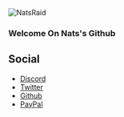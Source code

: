 <img alt="NatsRaid" src="https://i.imgur.com/28CvE8j.gif"> 

### Welcome On Nats's Github



## Social

*   [Discord](https://discord.gg/JJy6ThDWBk)
*   [Twitter](https://twitter.com/NatsIsHere_)
*   [Github](https://github.com/NatsIsHereeeeee/)
*   [PayPal](https://paypal.me/nqts/)

